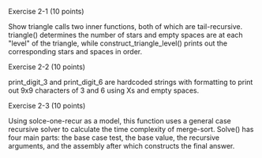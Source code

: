 Exercise 2-1 (10 points) 

Show triangle calls two inner functions, both of which are tail-recursive. triangle() determines the number of stars and empty spaces are at each "level" of the triangle, while construct_triangle_level() prints out the corresponding stars and spaces in order. 

Exercise 2-2 (10 points) 

print_digit_3 and print_digit_6 are hardcoded strings with formatting to print out 9x9 characters of 3 and 6 using Xs and empty spaces.

Exercise 2-3 (10 points) 

Using solce-one-recur as a model, this function uses a general case recursive solver to calculate the time complexity of merge-sort. Solve() has four main parts: the base case test, the base value, the recursive arguments, and the assembly after which constructs the final answer.